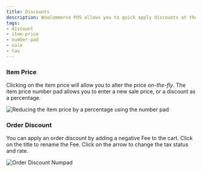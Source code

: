 ```yaml
---
title: Discounts
description: WooCommerce POS allows you to quick apply discounts at the point-of-sale.
tags: 
- discount
- item-price
- number-pad
- sale
- tax
---
```


### Item Price

Clicking on the item price will allow you to alter the price *on-the-fly*. 
The item price number pad allows you to enter a new sale price, or a discount as a percentage. 

![Reducing the item price by a percentage using the number pad](https://wcpos.com/wp-content/uploads/2016/08/product-discount.png "Reducing the item price by a percentage using the number pad")

### Order Discount

You can apply an order discount by adding a negative Fee to the cart. 
Click on the title to rename the Fee. 
Click on the arrow to change the tax status and rate.  

![Order Discount Numpad](https://wcpos.com/wp-content/uploads/2016/08/negative-fee.png "Using a negative Fee to apply an Order Discount")